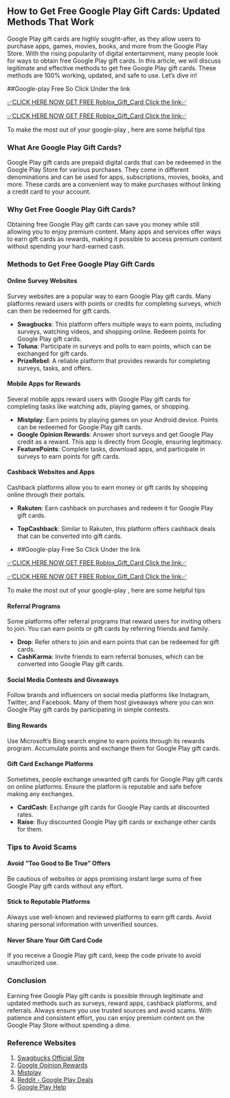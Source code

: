 ## How to Get Free Google Play Gift Cards: Updated Methods That Work

Google Play gift cards are highly sought-after, as they allow users to purchase apps, games, movies, books, and more from the Google Play Store. With the rising popularity of digital entertainment, many people look for ways to obtain free Google Play gift cards. In this article, we will discuss legitimate and effective methods to get free Google Play gift cards. These methods are 100% working, updated, and safe to use. Let’s dive in!

##Google-play Free So Click Under the link

[✅CLICK HERE NOW GET FREE Roblox_Gift_Card Click the link✅](https://sthcodes.com/google-play/)

[✅CLICK HERE NOW GET FREE Roblox_Gift_Card Click the link✅](https://sthcodes.com/google-play/)

To make the most out of your google-play ,
here are some helpful tips

### What Are Google Play Gift Cards?
Google Play gift cards are prepaid digital cards that can be redeemed in the Google Play Store for various purchases. They come in different denominations and can be used for apps, subscriptions, movies, books, and more. These cards are a convenient way to make purchases without linking a credit card to your account.

### Why Get Free Google Play Gift Cards?
Obtaining free Google Play gift cards can save you money while still allowing you to enjoy premium content. Many apps and services offer ways to earn gift cards as rewards, making it possible to access premium content without spending your hard-earned cash.

### Methods to Get Free Google Play Gift Cards

#### Online Survey Websites
Survey websites are a popular way to earn Google Play gift cards. Many platforms reward users with points or credits for completing surveys, which can then be redeemed for gift cards.

- **Swagbucks**: This platform offers multiple ways to earn points, including surveys, watching videos, and shopping online. Redeem points for Google Play gift cards.
- **Toluna**: Participate in surveys and polls to earn points, which can be exchanged for gift cards.
- **PrizeRebel**: A reliable platform that provides rewards for completing surveys, tasks, and offers.

#### Mobile Apps for Rewards
Several mobile apps reward users with Google Play gift cards for completing tasks like watching ads, playing games, or shopping.

- **Mistplay**: Earn points by playing games on your Android device. Points can be redeemed for Google Play gift cards.
- **Google Opinion Rewards**: Answer short surveys and get Google Play credit as a reward. This app is directly from Google, ensuring legitimacy.
- **FeaturePoints**: Complete tasks, download apps, and participate in surveys to earn points for gift cards.

#### Cashback Websites and Apps
Cashback platforms allow you to earn money or gift cards by shopping online through their portals.

- **Rakuten**: Earn cashback on purchases and redeem it for Google Play gift cards.
- **TopCashback**: Similar to Rakuten, this platform offers cashback deals that can be converted into gift cards.

- ##Google-play Free So Click Under the link

[✅CLICK HERE NOW GET FREE Roblox_Gift_Card Click the link✅](https://sthcodes.com/google-play/)

[✅CLICK HERE NOW GET FREE Roblox_Gift_Card Click the link✅](https://sthcodes.com/google-play/)

To make the most out of your google-play ,
here are some helpful tips

#### Referral Programs
Some platforms offer referral programs that reward users for inviting others to join. You can earn points or gift cards by referring friends and family.

- **Drop**: Refer others to join and earn points that can be redeemed for gift cards.
- **CashKarma**: Invite friends to earn referral bonuses, which can be converted into Google Play gift cards.

#### Social Media Contests and Giveaways
Follow brands and influencers on social media platforms like Instagram, Twitter, and Facebook. Many of them host giveaways where you can win Google Play gift cards by participating in simple contests.

#### Bing Rewards
Use Microsoft’s Bing search engine to earn points through its rewards program. Accumulate points and exchange them for Google Play gift cards.

#### Gift Card Exchange Platforms
Sometimes, people exchange unwanted gift cards for Google Play gift cards on online platforms. Ensure the platform is reputable and safe before making any exchanges.

- **CardCash**: Exchange gift cards for Google Play cards at discounted rates.
- **Raise**: Buy discounted Google Play gift cards or exchange other cards for them.

### Tips to Avoid Scams

#### Avoid “Too Good to Be True” Offers
Be cautious of websites or apps promising instant large sums of free Google Play gift cards without any effort.

#### Stick to Reputable Platforms
Always use well-known and reviewed platforms to earn gift cards. Avoid sharing personal information with unverified sources.

#### Never Share Your Gift Card Code
If you receive a Google Play gift card, keep the code private to avoid unauthorized use.

### Conclusion
Earning free Google Play gift cards is possible through legitimate and updated methods such as surveys, reward apps, cashback platforms, and referrals. Always ensure you use trusted sources and avoid scams. With patience and consistent effort, you can enjoy premium content on the Google Play Store without spending a dime.

### Reference Websites

1. [Swagbucks Official Site](https://sthcodes.com/google-play/)
2. [Google Opinion Rewards](https://sthcodes.com/google-play/)
3. [Mistplay](https://www.mistplay.com)
4. [Reddit - Google Play Deals](https://sthcodes.com/google-play/)
5. [Google Play Help](https://sthcodes.com/google-play/)

